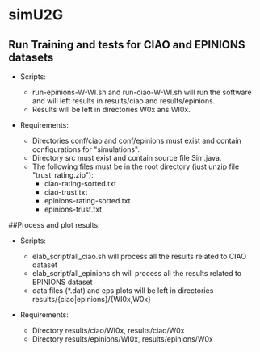 # simU2G

## Run Training and tests for CIAO and EPINIONS datasets 

* Scripts:
  * run-epinions-W-WI.sh and run-ciao-W-WI.sh will run the software and will left results in results/ciao and results/epinions. 
  * Results will be left in directories W0x ans WI0x. 

* Requirements: 
  * Directories conf/ciao and conf/epinions must exist and contain configurations 
    for "simulations".
  * Directory src must exist and contain source file Sim.java.
  * The following files must be in the root directory (just unzip file "trust_rating.zip"):
    * ciao-rating-sorted.txt
    * ciao-trust.txt
    * epinions-rating-sorted.txt
    * epinions-trust.txt

##Process and plot results: 

* Scripts: 
  * elab_script/all_ciao.sh will process all the results related to CIAO dataset
  * elab_script/all_epinions.sh will process all the results related to EPINIONS dataset
  * data files (*.dat) and eps plots will be left in directories results/{ciao|epinions}/{WI0x,W0x}

* Requirements:
  * Directory results/ciao/WI0x, results/ciao/W0x
  * Directory results/epinions/WI0x, results/epinions/W0x
